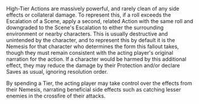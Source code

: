 High-Tier Actions are massively powerful, and rarely clean of any side effects or collateral damage. To represent this, if a roll exceeds the Escalation of a Scene, apply a second, related Action with the same roll and downgraded to the Scene's Escalation to either the surrounding environment or nearby characters. This is usually destructive and unintended by the character, and to represent this by default it is the Nemesis for that character who determines the form this fallout takes, though they must remain consistent with the acting player's original narration for the action. If a character would be harmed by this additional effect, they may reduce the damage by their Protection and/or declare Saves as usual, ignoring resolution order.

By spending a Tier, the acting player may take control over the effects from their Nemesis, narrating beneficial side effects such as catching lesser enemies in the crossfire of their attacks.
